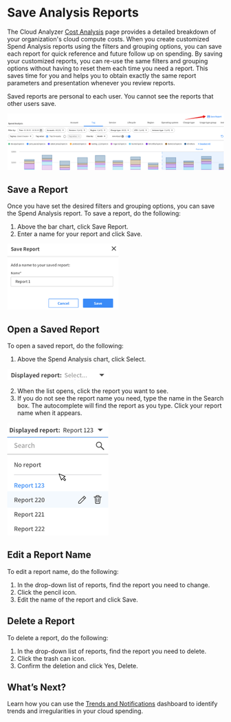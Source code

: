 # Save Analysis Reports

The Cloud Analyzer [Cost Analysis](cloud-analyzer/tutorials/analyze-your-costs.md) page provides a detailed breakdown of your organization's cloud compute costs. When you create customized Spend Analysis reports using the filters and grouping options, you can save each report for quick reference and future follow up on spending. By saving your customized reports, you can re-use the same filters and grouping options without having to reset them each time you need a report. This saves time for you and helps you to obtain exactly the same report parameters and presentation whenever you review reports.

Saved reports are personal to each user. You cannot see the reports that other users save.

<img src="/cloud-analyzer/_media/tutorials-save-analysis-reports-01.png" />

## Save a Report

Once you have set the desired filters and grouping options, you can save the Spend Analysis report. To save a report, do the following:

1. Above the bar chart, click Save Report.
2. Enter a name for your report and click Save.

<img src="/cloud-analyzer/_media/tutorials-save-analysis-reports-02.png" width="259" height="154" />

## Open a Saved Report

To open a saved report, do the following:

1. Above the Spend Analysis chart, click Select.

<img src="/cloud-analyzer/_media/tutorials-save-analysis-reports-03.png" width="235" height="26" />

2. When the list opens, click the report you want to see.
3. If you do not see the report name you need, type the name in the Search box. The autocomplete will find the report as you type. Click your report name when it appears.

<img src="/cloud-analyzer/_media/tutorials-save-analysis-reports-04.png" width="235" height="263" />

## Edit a Report Name

To edit a report name, do the following:

1. In the drop-down list of reports, find the report you need to change.
2. Click the pencil icon.
3. Edit the name of the report and click Save.

## Delete a Report

To delete a report, do the following:

1. In the drop-down list of reports, find the report you need to delete.
2. Click the trash can icon.
3. Confirm the deletion and click Yes, Delete.

## What’s Next?

Learn how you can use the [Trends and Notifications](cloud-analyzer/tutorials/view-trends-notifications/) dashboard to identify trends and irregularities in your cloud spending.
